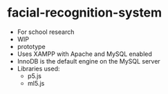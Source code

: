 # facial-recognition-system
- For school research
- WIP
- prototype
- Uses XAMPP with Apache and MySQL enabled
- InnoDB is the default engine on the MySQL server
- Libraries used:
  - p5.js
  - ml5.js

